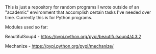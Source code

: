 This is just a repository for random programs I wrote outside of an 
"academic" environment that accomplish certain tasks I've needed over 
time. Currently this is for Python programs.

Modules used so far:

BeautifulSoup4 - https://pypi.python.org/pypi/beautifulsoup4/4.3.2

Mechanize - https://pypi.python.org/pypi/mechanize/
